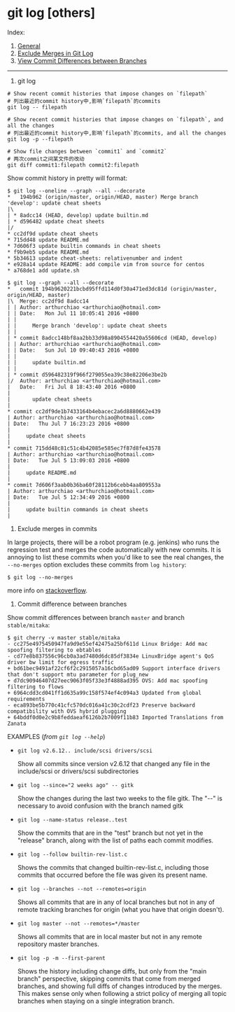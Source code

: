 git log [others]
==============

Index:

1. [General](#git_log)
1. [Exclude Merges in Git Log](#no_merges)
1. [View Commit Differences between Branches](#commit_diff_between_brs)

------------

1. <a name="git_log">git log</a>

  ```shell
  # Show recent commit histories that impose changes on `filepath`
  # 列出最近的commit history中,影响`filepath`的commits
  git log -- filepath

  # Show recent commit histories that impose changes on `filepath`, and all the changes
  # 列出最近的commit history中,影响`filepath`的commits, and all the changes
  git log -p --filepath

  # Show file changes between `commit1` and `commit2`
  # 两次commit之间某文件的改动
  git diff commit1:filepath commit2:filepath
  ```

  Show commit history in pretty will format:

  ```shell
  $ git log --oneline --graph --all --decorate
  *   194b962 (origin/master, origin/HEAD, master) Merge branch 'develop': update cheat sheets
  |\
  | * 8adcc14 (HEAD, develop) update builtin.md
  | * d596482 update cheat sheets
  |/
  * cc2df9d update cheat sheets
  * 715dd48 update README.md
  * 7d606f3 update builtin commands in cheat sheets
  * f9b9eb5 update README.md
  * 5b34613 update cheat-sheets: relativenumber and indent
  * e928a14 update README: add compile vim from source for centos
  * a768de1 add update.sh

  $ git log --graph --all --decorate
  *   commit 194b9620221bcbd95ffd114d0f30a471ed3dc81d (origin/master, origin/HEAD, master)
  |\  Merge: cc2df9d 8adcc14
  | | Author: arthurchiao <arthurchiao@hotmail.com>
  | | Date:   Mon Jul 11 10:05:41 2016 +0800
  | |
  | |     Merge branch 'develop': update cheat sheets
  | |
  | * commit 8adcc148bf8aa2bb33d98a8904554420a55606cd (HEAD, develop)
  | | Author: arthurchiao <arthurchiao@hotmail.com>
  | | Date:   Sun Jul 10 09:40:43 2016 +0800
  | |
  | |     update builtin.md
  | |
  | * commit d596482319f966f279055ea39c38e82206e3be2b
  |/  Author: arthurchiao <arthurchiao@hotmail.com>
  |   Date:   Fri Jul 8 18:43:40 2016 +0800
  |
  |       update cheat sheets
  |
  * commit cc2df9de1b7433164b4ebacec2a6d8880662e439
  | Author: arthurchiao <arthurchiao@hotmail.com>
  | Date:   Thu Jul 7 16:23:23 2016 +0800
  |
  |     update cheat sheets
  |
  * commit 715dd48c81c51c4b42085e585ec7f87d8fe43578
  | Author: arthurchiao <arthurchiao@hotmail.com>
  | Date:   Tue Jul 5 13:09:03 2016 +0800
  |
  |     update README.md
  |
  * commit 7d606f3aab0b36ba60f28112b6cebb4aa809553a
  | Author: arthurchiao <arthurchiao@hotmail.com>
  | Date:   Tue Jul 5 12:34:49 2016 +0800
  |
  |     update builtin commands in cheat sheets
  |
  ```

1. <a name="no_merges">Exclude merges in commits</a>

  In large projects, there will be a robot program (e.g. jenkins) who runs the
  regression test and merges the code automatically with new commits.
  It is annoying to list these commits when you'd like to see the real changes,
  the `--no-merges` option excludes these commits from `log history`:

  ```shell
  $ git log --no-merges
  ```

  more info on [stackoverflow](http://stackoverflow.com/questions/8527139/showing-commits-made-directly-to-a-branch-ignoring-merges-in-git).

1. <a name="commit_diff_bewteen_brs">Commit difference between branches</a>

  Show commit differences between branch `master` and branch `stable/mitaka`:
  ```shell
  $ git cherry -v master stable/mitaka
  - cc275e4975450947fa9d9e55ef42475a25bf611d Linux Bridge: Add mac spoofing filtering to ebtables
  - cd77e8b837556c96cb0a3ad7480d6dc85df3834e LinuxBridge agent's QoS driver bw limit for egress traffic
  + bd61bec9491af22cf6f2c2915057a16cbd65ad09 Support interface drivers that don't support mtu parameter for plug_new
  + d7dc90946407d27eec9063f05f33e3f4888ad395 OVS: Add mac spoofing filtering to flows
  + 6964cdd3cd041ff1d635a99c158f574ef4c094a3 Updated from global requirements
  - eca893be5b770c41cfc570dc016a41c30c2cdf23 Preserve backward compatibility with OVS hybrid plugging
  + 64bddf0d0e2c9b8feddaeaf6126b2b7009f11b83 Imported Translations from Zanata
  ```


EXAMPLES (*from `git log --help`*)

* `git log v2.6.12.. include/scsi drivers/scsi`

  Show all commits since version v2.6.12 that changed any file in the
  include/scsi or drivers/scsi subdirectories

* `git log --since="2 weeks ago" -- gitk`

  Show the changes during the last two weeks to the file gitk.
  The "--" is necessary to avoid confusion with the branch named gitk

* `git log --name-status release..test`

  Show the commits that are in the "test" branch but not yet in the
  "release" branch, along with the list of paths each commit modifies.

* `git log --follow builtin-rev-list.c`

  Shows the commits that changed builtin-rev-list.c, including those commits
  that occurred before the file was given its present name.

* `git log --branches --not --remotes=origin`

  Shows all commits that are in any of local branches but not in any of
  remote tracking branches for origin (what you have that origin doesn't).

* `git log master --not --remotes=*/master`

  Shows all commits that are in local master but not in any remote
  repository master branches.

* `git log -p -m --first-parent`

  Shows the history including change diffs, but only from the "main branch"
  perspective, skipping commits that come from merged branches,
  and showing full diffs of changes introduced by the merges.
  This makes sense only when following a strict policy of merging all topic
  branches when staying on a single integration branch.
